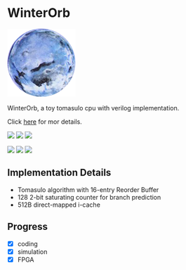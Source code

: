 # WinterOrb

![WinterOrb](assets/WinterOrb.png)

WinterOrb, a toy tomasulo cpu with verilog implementation.

Click [here](https://github.com/ACMClassCourses/RISCV-CPU) for mor details.

![](https://img.shields.io/badge/version-1.0.0-green.svg)
![](https://img.shields.io/badge/ISA-rv32i-yellow.svg)
![](https://img.shields.io/github/last-commit/Rainy-Memory/WinterOrb)

![](https://img.shields.io/github/languages/top/Rainy-Memory/WinterOrb)
![](https://img.shields.io/github/languages/code-size/Rainy-Memory/WinterOrb)
![](https://img.shields.io/github/repo-size/Rainy-Memory/WinterOrb)

## Implementation Details

* Tomasulo algorithm with 16-entry Reorder Buffer
* 128 2-bit saturating counter for branch prediction
* 512B direct-mapped i-cache

## Progress

 - [x] coding
 - [x] simulation
 - [x] FPGA